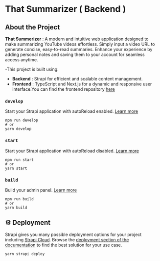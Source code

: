 # That Summarizer ( Backend )
## About the Project
**That Summerizer** : A modern and intuitive web application designed to make summarizing YouTube videos effortless. Simply input a video URL to generate concise, easy-to-read summaries. Enhance your experience by adding personal notes and saving them to your account for seamless access anytime.

-This project is built using:
 - **Backend** : Strapi for efficient and scalable content management.
 - **Frontend** : TypeScript and Next.js for a dynamic and responsive user interface.You can find the frontend repository [here](<https://github.com/Ramzi-Hadrouk/ThatSummarizer-frontend>)
 

### `develop`

Start your Strapi application with autoReload enabled. [Learn more](https://docs.strapi.io/dev-docs/cli#strapi-develop)

```
npm run develop
# or
yarn develop
```

### `start`

Start your Strapi application with autoReload disabled. [Learn more](https://docs.strapi.io/dev-docs/cli#strapi-start)

```
npm run start
# or
yarn start
```

### `build`

Build your admin panel. [Learn more](https://docs.strapi.io/dev-docs/cli#strapi-build)

```
npm run build
# or
yarn build
```

## ⚙️ Deployment

Strapi gives you many possible deployment options for your project including [Strapi Cloud](https://cloud.strapi.io). Browse the [deployment section of the documentation](https://docs.strapi.io/dev-docs/deployment) to find the best solution for your use case.

```
yarn strapi deploy
```


